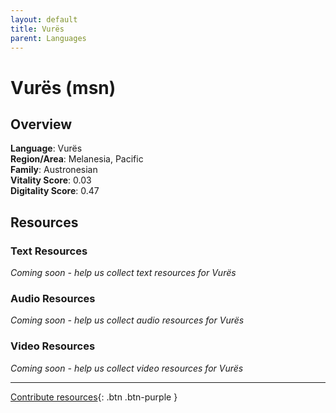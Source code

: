 ```yaml
---
layout: default
title: Vurës
parent: Languages
---
```


# Vurës (msn)

## Overview

**Language**: Vurës  
**Region/Area**: Melanesia, Pacific  
**Family**: Austronesian  
**Vitality Score**: 0.03  
**Digitality Score**: 0.47  

## Resources

### Text Resources
*Coming soon - help us collect text resources for Vurës*

### Audio Resources
*Coming soon - help us collect audio resources for Vurës*

### Video Resources
*Coming soon - help us collect video resources for Vurës*

---

[Contribute resources](https://fairtrain.github.io/){: .btn .btn-purple }
